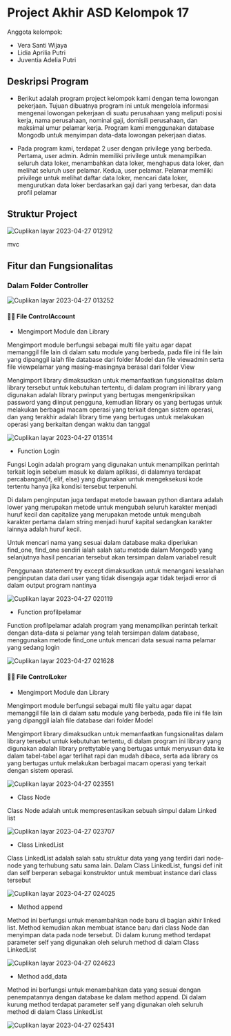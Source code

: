 # Project Akhir ASD Kelompok 17
Anggota kelompok: 
- Vera Santi Wijaya
- Lidia Aprilia Putri
- Juventia Adelia Putri 

## Deskripsi Program
- Berikut adalah program project kelompok kami dengan tema lowongan pekerjaan. Tujuan dibuatnya program ini untuk mengelola informasi mengenai lowongan pekerjaan di suatu perusahaan yang meliputi posisi kerja, nama perusahaan, nominal gaji, domisili perusahaan, dan maksimal umur pelamar kerja. Program kami menggunakan database Mongodb untuk menyimpan data-data lowongan pekerjaan diatas. 

-  Pada program kami, terdapat 2 user dengan privilege yang berbeda. Pertama, user admin. Admin memiliki privilege untuk menampilkan seluruh data loker, menambahkan data loker, menghapus data loker, dan melihat seluruh user pelamar. Kedua, user pelamar. Pelamar memiliki privilege untuk melihat daftar data loker, mencari data loker, mengurutkan data loker berdasarkan gaji dari yang terbesar, dan data profil pelamar

## Struktur Project

![Cuplikan layar 2023-04-27 012912](https://user-images.githubusercontent.com/122012870/234656205-60120f74-8c3d-41e9-bfd6-e5917bebce2a.png)

mvc

## Fitur dan Fungsionalitas

### Dalam Folder Controller
![Cuplikan layar 2023-04-27 013252](https://user-images.githubusercontent.com/122012870/234656715-b3cd74fc-708f-480c-9340-c0355f9378ce.png)
#### 👩‍💻 File ControlAccount
- Mengimport Module dan Library

Mengimport module berfungsi sebagai multi file yaitu agar dapat memanggil file lain di dalam satu module yang berbeda, pada file ini file lain yang dipanggil ialah file database dari folder Model dan file viewadmin serta file viewpelamar yang masing-masingnya berasal dari folder View

Mengimport library dimaksudkan untuk memanfaatkan fungsionalitas dalam library tersebut untuk kebutuhan tertentu, di dalam program ini library yang digunakan adalah library pwinput yang bertugas mengenkripsikan password yang diinput pengguna, kemudian library os yang bertugas untuk melakukan berbagai macam operasi yang terkait dengan sistem operasi, dan yang terakhir adalah library time yang bertugas untuk melakukan operasi yang berkaitan dengan waktu dan tanggal

![Cuplikan layar 2023-04-27 013514](https://user-images.githubusercontent.com/122012870/234657400-009c2264-0de2-412f-8adf-914dba999984.png)

- Function Login

Fungsi Login adalah program yang digunakan untuk menampilkan perintah terkait login sebelum masuk ke dalam aplikasi, di dalamnya terdapat percabangan(if, elif, else) yang digunakan untuk mengeksekusi kode tertentu hanya jika kondisi tersebut terpenuhi. 

Di dalam penginputan juga terdapat metode bawaan python diantara adalah lower yang merupakan metode untuk mengubah seluruh karakter menjadi huruf kecil dan capitalize yang merupakan metode untuk mengubah karakter pertama dalam string menjadi huruf kapital sedangkan karakter lainnya adalah huruf kecil.

Untuk mencari nama yang sesuai dalam database maka diperlukan find_one, find_one sendiri ialah salah satu metode dalam Mongodb yang selanjutnya hasil pencarian tersebut akan tersimpan dalam variabel result 

Penggunaan statement try except dimaksudkan untuk menangani kesalahan penginputan data dari user yang tidak disengaja agar tidak terjadi error di dalam output program nantinya

![Cuplikan layar 2023-04-27 020119](https://user-images.githubusercontent.com/122012870/234663647-b2094070-0f16-4fa2-83fa-56c5d81049ba.png)

- Function profilpelamar

Function profilpelamar adalah program yang menampilkan perintah terkait dengan data-data si pelamar yang telah tersimpan dalam database, menggunakan metode find_one untuk mencari data sesuai nama pelamar yang sedang login

![Cuplikan layar 2023-04-27 021628](https://user-images.githubusercontent.com/122012870/234666697-941e61ff-e499-4853-b0c1-95b6742b12cf.png)

#### 👩‍💻 File ControlLoker
- Mengimport Module dan Library

Mengimport module berfungsi sebagai multi file yaitu agar dapat memanggil file lain di dalam satu module yang berbeda, pada file ini file lain yang dipanggil ialah file database dari folder Model 

Mengimport library dimaksudkan untuk memanfaatkan fungsionalitas dalam library tersebut untuk kebutuhan tertentu, di dalam program ini library yang digunakan adalah library prettytable yang bertugas untuk menyusun data ke dalam tabel-tabel agar terlihat rapi dan mudah dibaca, serta ada library os yang bertugas untuk melakukan berbagai macam operasi yang terkait dengan sistem operasi.

![Cuplikan layar 2023-04-27 023551](https://user-images.githubusercontent.com/122012870/234670919-24167021-8171-4b6b-b54a-ef49648ce850.png)

- Class Node

Class Node adalah untuk mempresentasikan sebuah simpul dalam Linked list

![Cuplikan layar 2023-04-27 023707](https://user-images.githubusercontent.com/122012870/234671236-a7c58ade-dc56-4388-bfba-613382e52277.png)

- Class LinkedList

Class LinkedList adalah salah satu struktur data yang yang terdiri dari node-node yang terhubung satu sama lain. Dalam Class LinkedList, fungsi def init dan self berperan sebagai konstruktor untuk membuat instance dari class tersebut

![Cuplikan layar 2023-04-27 024025](https://user-images.githubusercontent.com/122012870/234671866-77591dd2-fde7-4c09-8430-bb6f45e264c3.png)

- Method append

Method ini berfungsi untuk menambahkan node baru di bagian akhir linked list. Method kemudian akan membuat istance baru dari class Node dan menyimpan data pada node tersebut. Di dalam kurung method terdapat parameter self yang digunakan oleh seluruh method di dalam Class LinkedList

![Cuplikan layar 2023-04-27 024623](https://user-images.githubusercontent.com/122012870/234673292-dacdf10c-4dea-497d-b0fe-0e7b40709897.png)

- Method add_data

Method ini berfungsi untuk menambahkan data yang sesuai dengan penempatannya dengan database ke dalam method append. Di dalam kurung method terdapat parameter self yang digunakan oleh seluruh method di dalam Class LinkedList

![Cuplikan layar 2023-04-27 025431](https://user-images.githubusercontent.com/122012870/234675096-bb1e1734-bea4-468f-812c-44bb54b30292.png)





